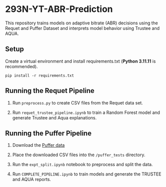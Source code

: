 # 293N-YT-ABR-Prediction
This repository trains models on adaptive bitrate (ABR) decisions using the Requet and Puffer Dataset and interprets model behavior using Trustee and AQUA.

## Setup
Create a virtual environment and install requirements.txt (**Python 3.11.11** is recommended).
```
pip install -r requirements.txt
```

## Running the Requet Pipeline
1. Run `preprocess.py` to create CSV files from the Requet data set.

2. Run `requet_trustee_pipeline.ipynb` to train a Random Forest model and generate Trustee and Aqua explanations.


## Running the Puffer Pipeline
1. Download the [Puffer data](https://puffer.stanford.edu/results/2019-01-26/)

2. Place the downloaded CSV files into the `/puffer_tests` directory.

3. Run the `expt_split.ipynb` notebook to preprocess and split the data.

4. Run `COMPLETE_PIPELINE.ipynb` to train models and generate the TRUSTEE and AQUA reports.